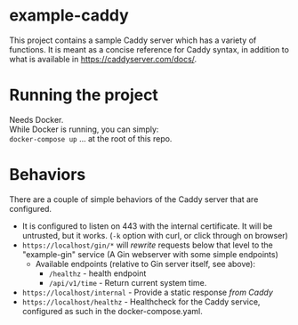 # example-caddy
This project contains a sample Caddy server which has a variety of functions.  It is meant as a concise reference for Caddy syntax, in addition to what is available in https://caddyserver.com/docs/.  



# Running the project
Needs Docker.  
While Docker is running, you can simply:  
`docker-compose up`
... at the root of this repo.

# Behaviors
There are a couple of simple behaviors of the Caddy server that are configured. 
- It is configured to listen on 443 with the internal certificate.  It will be untrusted, but it works.  (`-k` option with curl, or click through on browser)
- `https://localhost/gin/*` will *rewrite* requests below that level to the "example-gin" service (A Gin webserver with some simple endpoints)
    - Available endpoints (relative to Gin server itself, see above):  
        - `/healthz` - health endpoint
        - `/api/v1/time` - Return current system time. 
- `https://localhost/internal` - Provide a static response *from Caddy*
- `https://localhost/healthz` - Healthcheck for the Caddy service, configured as such in the docker-compose.yaml.